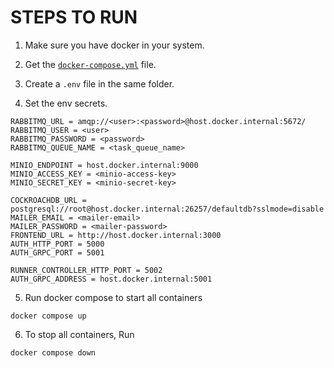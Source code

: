 # STEPS TO RUN

1. Make sure you have docker in your system.

2. Get the [`docker-compose.yml`](./docker-compose.yml) file. 

3. Create a `.env` file in the same folder.

4. Set the env secrets.

```.env
RABBITMQ_URL = amqp://<user>:<password>@host.docker.internal:5672/
RABBITMQ_USER = <user>
RABBITMQ_PASSWORD = <password>
RABBITMQ_QUEUE_NAME = <task_queue_name>

MINIO_ENDPOINT = host.docker.internal:9000
MINIO_ACCESS_KEY = <minio-access-key>
MINIO_SECRET_KEY = <minio-secret-key>

COCKROACHDB_URL = postgresql://root@host.docker.internal:26257/defaultdb?sslmode=disable
MAILER_EMAIL = <mailer-email>
MAILER_PASSWORD = <mailer-password>
FRONTEND_URL = http://host.docker.internal:3000
AUTH_HTTP_PORT = 5000
AUTH_GRPC_PORT = 5001

RUNNER_CONTROLLER_HTTP_PORT = 5002
AUTH_GRPC_ADDRESS = host.docker.internal:5001
```

5. Run docker compose to start all containers

```docker
docker compose up
```

6. To stop all containers, Run

```docker
docker compose down
```
